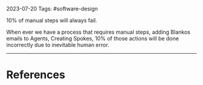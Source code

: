 2023-07-20
Tags: #software-design 

10% of manual steps will always fail.

When ever we have a process that requires manual steps, adding Blankos emails to Agents, Creating Spokes, 10% of those actions will be done incorrectly due to inevitable human error.


---
# References

